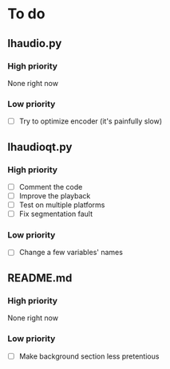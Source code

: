 # To do

## lhaudio.py

### High priority
None right now

### Low priority
- [ ] Try to optimize encoder (it's painfully slow)

## lhaudioqt.py

### High priority
- [ ] Comment the code
- [ ] Improve the playback
- [ ] Test on multiple platforms
- [ ] Fix segmentation fault

### Low priority
- [ ] Change a few variables' names

## README.md

### High priority
None right now

### Low priority
- [ ] Make background section less pretentious
